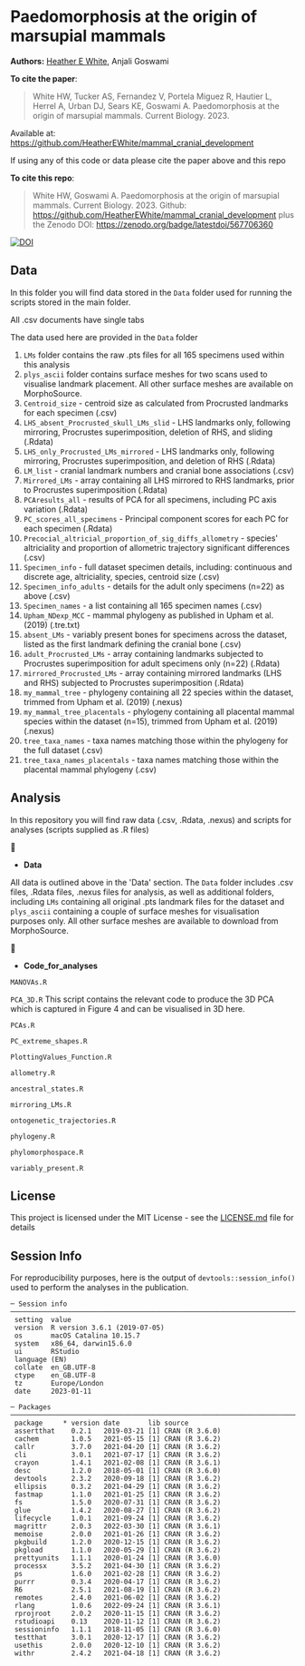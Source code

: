 # Paedomorphosis at the origin of marsupial mammals

__Authors:__
[Heather E White](mailto:heather.white.17@ucl.ac.uk), 
Anjali Goswami

__To cite the paper__: 

>White HW, Tucker AS, Fernandez V, Portela Miguez R, Hautier L, Herrel A, Urban DJ, Sears KE, Goswami A. Paedomorphosis at the origin of marsupial mammals. Current Biology. 2023.

Available at: https://github.com/HeatherEWhite/mammal_cranial_development

If using any of this code or data please cite the paper above and this repo

__To cite this repo__: 

> White HW, Goswami A. Paedomorphosis at the origin of marsupial mammals. Current Biology. 2023. Github: https://github.com/HeatherEWhite/mammal_cranial_development plus the Zenodo DOI: https://zenodo.org/badge/latestdoi/567706360

[![DOI](https://zenodo.org/badge/DOI/567706360.svg)](https://zenodo.org/badge/latestdoi/567706360)



## Data

In this folder you will find data stored in the `Data` folder used for running the scripts stored in the main folder.

All .csv documents have single tabs 

The data used here are provided in the `Data` folder
1. `LMs` folder contains the raw .pts files for all 165 specimens used within this analysis
2. `plys_ascii` folder contains surface meshes for two scans used to visualise landmark placement. All other surface meshes are available on MorphoSource.
3. `Centroid_size` - centroid size as calculated from Procrusted landmarks for each specimen (.csv)
4. `LHS_absent_Procrusted_skull_LMs_slid` - LHS landmarks only, following mirroring, Procrustes superimposition, deletion of RHS, and sliding (.Rdata)
5. `LHS_only_Procrusted_LMs_mirrored` - LHS landmarks only, following mirroring, Procrustes superimposition, and deletion of RHS (.Rdata)
6. `LM_list` - cranial landmark numbers and cranial bone associations (.csv)
7. `Mirrored_LMs` - array containing all LHS mirrored to RHS landmarks, prior to Procrustes superimposition (.Rdata)
8. `PCAresults_all` - results of PCA for all specimens, including PC axis variation (.Rdata)
9. `PC_scores_all_specimens` - Principal component scores for each PC for each specimen (.Rdata)
10. `Precocial_altricial_proportion_of_sig_diffs_allometry` - species' altriciality and proportion of allometric trajectory significant differences (.csv)
11. `Specimen_info` - full dataset specimen details, including: continuous and discrete age, altriciality, species, centroid size (.csv)
12. `Specimen_info_adults` - details for the adult only specimens (n=22) as above (.csv)
13. `Specimen_names` - a list containing all 165 specimen names (.csv)
14. `Upham_NDexp_MCC` - mammal phylogeny as published in Upham et al. (2019) (.tre.txt)
15. `absent_LMs` - variably present bones for specimens across the dataset, listed as the first landmark defining the cranial bone (.csv)
16. `adult_Procrusted_LMs` - array containing landmarks subjected to Procrustes superimposition for adult specimens only (n=22) (.Rdata)
17. `mirrored_Procrusted_LMs` - array containing mirrored landmarks (LHS and RHS) subjected to Procrustes superimposition (.Rdata)
18. `my_mammal_tree` - phylogeny containing all 22 species within the dataset, trimmed from Upham et al. (2019) (.nexus)
19. `my_mammal_tree_placentals` - phylogeny containing all placental mammal species within the dataset (n=15), trimmed from Upham et al. (2019) (.nexus)
20. `tree_taxa_names` - taxa names matching those within the phylogeny for the full dataset (.csv)
21. `tree_taxa_names_placentals` - taxa names matching those within the placental mammal phylogeny (.csv)

## Analysis
In this repository you will find raw data (.csv, .Rdata, .nexus) and scripts for analyses (scripts supplied as .R files)

 :file_folder:
* **Data**

All data is outlined above in the 'Data' section. The `Data` folder includes .csv files, .Rdata files, .nexus files for analysis, as well as additional folders, including `LMs` containing all original .pts landmark files for the dataset and `plys_ascii` containing a couple of surface meshes for visualisation purposes only. All other surface meshes are available to download from MorphoSource.

 :file_folder:
* **Code_for_analyses**

`MANOVAs.R`

`PCA_3D.R` This script contains the relevant code to produce the 3D PCA which is captured in Figure 4 and can be visualised in 3D here.

`PCAs.R`

`PC_extreme_shapes.R`

`PlottingValues_Function.R`

`allometry.R`

`ancestral_states.R`

`mirroring_LMs.R`

`ontogenetic_trajectories.R`

`phylogeny.R`

`phylomorphospace.R`

`variably_present.R`



## License
This project is licensed under the MIT License - see the [LICENSE.md](https://github.com/HeatherEWhite/suture_complexity_metrics/blob/master/LICENSE) file for details

## Session Info
For reproducibility purposes, here is the output of `devtools::session_info()` used to perform the analyses in the publication. 

```{r}
─ Session info ──────────────────────────────────────────────────────────────────────────────────
 setting  value                       
 version  R version 3.6.1 (2019-07-05)
 os       macOS Catalina 10.15.7      
 system   x86_64, darwin15.6.0        
 ui       RStudio                     
 language (EN)                        
 collate  en_GB.UTF-8                 
 ctype    en_GB.UTF-8                 
 tz       Europe/London               
 date     2023-01-11                  

─ Packages ──────────────────────────────────────────────────────────────────────────────────────
 package     * version date       lib source        
 assertthat    0.2.1   2019-03-21 [1] CRAN (R 3.6.0)
 cachem        1.0.5   2021-05-15 [1] CRAN (R 3.6.2)
 callr         3.7.0   2021-04-20 [1] CRAN (R 3.6.2)
 cli           3.0.1   2021-07-17 [1] CRAN (R 3.6.2)
 crayon        1.4.1   2021-02-08 [1] CRAN (R 3.6.1)
 desc          1.2.0   2018-05-01 [1] CRAN (R 3.6.0)
 devtools      2.3.2   2020-09-18 [1] CRAN (R 3.6.2)
 ellipsis      0.3.2   2021-04-29 [1] CRAN (R 3.6.2)
 fastmap       1.1.0   2021-01-25 [1] CRAN (R 3.6.2)
 fs            1.5.0   2020-07-31 [1] CRAN (R 3.6.2)
 glue          1.4.2   2020-08-27 [1] CRAN (R 3.6.2)
 lifecycle     1.0.1   2021-09-24 [1] CRAN (R 3.6.2)
 magrittr      2.0.3   2022-03-30 [1] CRAN (R 3.6.1)
 memoise       2.0.0   2021-01-26 [1] CRAN (R 3.6.2)
 pkgbuild      1.2.0   2020-12-15 [1] CRAN (R 3.6.2)
 pkgload       1.1.0   2020-05-29 [1] CRAN (R 3.6.2)
 prettyunits   1.1.1   2020-01-24 [1] CRAN (R 3.6.0)
 processx      3.5.2   2021-04-30 [1] CRAN (R 3.6.2)
 ps            1.6.0   2021-02-28 [1] CRAN (R 3.6.2)
 purrr         0.3.4   2020-04-17 [1] CRAN (R 3.6.2)
 R6            2.5.1   2021-08-19 [1] CRAN (R 3.6.2)
 remotes       2.4.0   2021-06-02 [1] CRAN (R 3.6.2)
 rlang         1.0.6   2022-09-24 [1] CRAN (R 3.6.1)
 rprojroot     2.0.2   2020-11-15 [1] CRAN (R 3.6.2)
 rstudioapi    0.13    2020-11-12 [1] CRAN (R 3.6.2)
 sessioninfo   1.1.1   2018-11-05 [1] CRAN (R 3.6.0)
 testthat      3.0.1   2020-12-17 [1] CRAN (R 3.6.2)
 usethis       2.0.0   2020-12-10 [1] CRAN (R 3.6.2)
 withr         2.4.2   2021-04-18 [1] CRAN (R 3.6.2)
```
